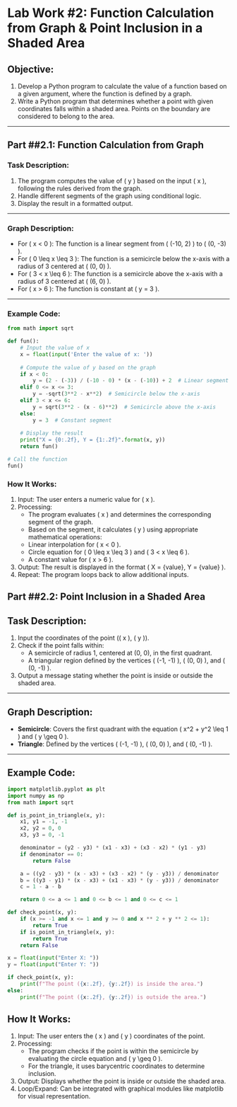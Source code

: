 # Lab Work #2: Function Calculation from Graph & Point Inclusion in a Shaded Area

## Objective:
1. Develop a Python program to calculate the value of a function based on a given argument, where the function is defined by a graph.
2. Write a Python program that determines whether a point with given coordinates falls within a shaded area. Points on the boundary are considered to belong to the area.

---

## Part ##2.1: Function Calculation from Graph
### Task Description:
1. The program computes the value of \( y \) based on the input \( x \), following the rules derived from the graph.
2. Handle different segments of the graph using conditional logic.
3. Display the result in a formatted output.

---

### Graph Description:
- For \( x < 0 \): The function is a linear segment from \( (-10, 2) \) to \( (0, -3) \).
- For \( 0 \leq x \leq 3 \): The function is a semicircle below the x-axis with a radius of 3 centered at \( (0, 0) \).
- For \( 3 < x \leq 6 \): The function is a semicircle above the x-axis with a radius of 3 centered at \( (6, 0) \).
- For \( x > 6 \): The function is constant at \( y = 3 \).

---

### Example Code:

```python
from math import sqrt

def fun():
    # Input the value of x
    x = float(input('Enter the value of x: '))
    
    # Compute the value of y based on the graph
    if x < 0:
        y = (2 - (-3)) / (-10 - 0) * (x - (-10)) + 2  # Linear segment
    elif 0 <= x <= 3:
        y = -sqrt(3**2 - x**2)  # Semicircle below the x-axis
    elif 3 < x <= 6:
        y = sqrt(3**2 - (x - 6)**2)  # Semicircle above the x-axis
    else:
        y = 3  # Constant segment
    
    # Display the result
    print("X = {0:.2f}, Y = {1:.2f}".format(x, y))
    return fun()

# Call the function
fun()
```

### How It Works:
1.	Input: The user enters a numeric value for ( x ).
2.	Processing:
	- The program evaluates ( x ) and determines the corresponding segment of the graph.
	- Based on the segment, it calculates ( y ) using appropriate mathematical operations:
	- Linear interpolation for ( x < 0 ).
	- Circle equation for ( 0 \leq x \leq 3 ) and ( 3 < x \leq 6 ).
	- A constant value for ( x > 6 ).
3.	Output: The result is displayed in the format ( X = {value}, Y = {value} ).
4.	Repeat: The program loops back to allow additional inputs.

## Part ##2.2: Point Inclusion in a Shaded Area

## Task Description:
1. Input the coordinates of the point (\( x \), \( y \)).
2. Check if the point falls within:
   - A semicircle of radius 1, centered at (0, 0), in the first quadrant.
   - A triangular region defined by the vertices \( (-1, -1) \), \( (0, 0) \), and \( (0, -1) \).
3. Output a message stating whether the point is inside or outside the shaded area.

---

## Graph Description:
- **Semicircle**: Covers the first quadrant with the equation \( x^2 + y^2 \leq 1 \) and \( y \geq 0 \).
- **Triangle**: Defined by the vertices \( (-1, -1) \), \( (0, 0) \), and \( (0, -1) \).

---

## Example Code:

```python
import matplotlib.pyplot as plt
import numpy as np
from math import sqrt

def is_point_in_triangle(x, y):
    x1, y1 = -1, -1
    x2, y2 = 0, 0
    x3, y3 = 0, -1

    denominator = (y2 - y3) * (x1 - x3) + (x3 - x2) * (y1 - y3)
    if denominator == 0:
        return False

    a = ((y2 - y3) * (x - x3) + (x3 - x2) * (y - y3)) / denominator
    b = ((y3 - y1) * (x - x3) + (x1 - x3) * (y - y3)) / denominator
    c = 1 - a - b

    return 0 <= a <= 1 and 0 <= b <= 1 and 0 <= c <= 1

def check_point(x, y):
    if (x >= -1 and x <= 1 and y >= 0 and x ** 2 + y ** 2 <= 1):
        return True
    if is_point_in_triangle(x, y):
        return True
    return False

x = float(input("Enter X: "))
y = float(input("Enter Y: "))

if check_point(x, y):
    print(f"The point ({x:.2f}, {y:.2f}) is inside the area.")
else:
    print(f"The point ({x:.2f}, {y:.2f}) is outside the area.")
```

## How It Works:
1.	Input: The user enters the ( x ) and ( y ) coordinates of the point.
2.	Processing:
	- The program checks if the point is within the semicircle by evaluating the circle equation and ( y \geq 0 ).
	- For the triangle, it uses barycentric coordinates to determine inclusion.
3.	Output: Displays whether the point is inside or outside the shaded area.
4.	Loop/Expand: Can be integrated with graphical modules like matplotlib for visual representation.